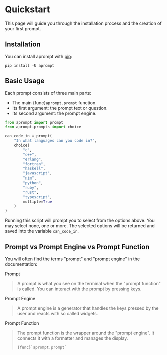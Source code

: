 # Quickstart

This page will guide you through the installation process and the creation
of your first prompt.

## Installation

You can install aprompt with [pip](https://pip.pypa.io/en/stable/):

```console
pip install -U aprompt
```

## Basic Usage

Each prompt consists of three main parts:

* The main {func}`aprompt.prompt` function.
* Its first argument: the prompt text or question.
* Its second argument: the prompt engine.

```python
from aprompt import prompt
from aprompt.prompts import choice

can_code_in = prompt(
    "In what languages can you code in?",
    choice(
        "c",
        "c++",
        "erlang",
        "fortran",
        "haskell",
        "javascript",
        "nim",
        "python",
        "ruby",
        "rust",
        "typescript",
        multiple=True
    )
)
```

Running this script will prompt you to select from the options above.
You may select none, one or more. The selected options will be returned
and saved into the variable `can_code_in`.


## Prompt vs Prompt Engine vs Prompt Function

You will often find the terms "prompt" and "prompt engine" in the
documentation:

Prompt
> A prompt is what you see on the terminal when the "prompt
> function" is called. You can interact with the prompt by pressing
> keys.

Prompt Engine
> A prompt engine is a generator that handles the keys pressed by the user
> and reacts with so called widgets.

Prompt Function
> The prompt function is the wrapper around the "prompt engine". It
> connects it with a formatter and manages the display.
> ```{seealso}
> {func}`aprompt.prompt`
> ```
